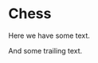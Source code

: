 # Chess

Here we have some text.

<div class            = "trapped"
     data-name        = "chess"
     data-piece-names = "knight,bishop,king,queen,rook,pawn"> 
</div>  

And some trailing text.
